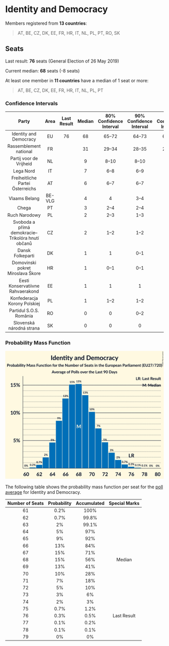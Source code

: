 # Identity and Democracy

Members registered from **13 countries**:

> AT, BE, CZ, DK, EE, FR, HR, IT, NL, PL, PT, RO, SK

## Seats

Last result: **76** seats (General Election of 26 May 2019)

Current median: **68** seats (-8 seats)

At least one member in **11 countries** have a median of 1 seat or more:

> AT, BE, CZ, DK, EE, FR, HR, IT, NL, PL, PT

### Confidence Intervals

| Party | Area | Last Result | Median | 80% Confidence Interval | 90% Confidence Interval | 95% Confidence Interval | 99% Confidence Interval |
|:-----:|:----:|:-----------:|:------:|:-----------------------:|:-----------------------:|:-----------------------:|:-----------------------:|
| Identity and Democracy | EU | 76 | 68 | 65–72 | 64–73 | 63–74 | 62–76 |
| Rassemblement national | FR | | 31 | 29–34 | 28–35 | 28–35 | 27–37 |
| Partij voor de Vrijheid | NL | | 9 | 8–10 | 8–10 | 8–10 | 7–11 |
| Lega Nord | IT | | 7 | 6–8 | 6–9 | 6–9 | 5–10 |
| Freiheitliche Partei Österreichs | AT | | 6 | 6–7 | 6–7 | 6–7 | 5–7 |
| Vlaams Belang | BE-VLG | | 4 | 4 | 3–4 | 3–4 | 3–5 |
| Chega | PT | | 3 | 2–4 | 2–4 | 2–4 | 2–4 |
| Ruch Narodowy | PL | | 2 | 2–3 | 1–3 | 1–3 | 1–4 |
| Svoboda a přímá demokracie–Trikolóra hnutí občanů | CZ | | 2 | 1–2 | 1–2 | 1–2 | 1–2 |
| Dansk Folkeparti | DK | | 1 | 1 | 0–1 | 0–1 | 0–1 |
| Domovinski pokret Miroslava Škore | HR | | 1 | 0–1 | 0–1 | 0–1 | 0–1 |
| Eesti Konservatiivne Rahvaerakond | EE | | 1 | 1 | 1 | 1 | 1 |
| Konfederacja Korony Polskiej | PL | | 1 | 1–2 | 1–2 | 1–2 | 0–2 |
| Partidul S.O.S. România | RO | | 0 | 0 | 0–2 | 0–2 | 0–2 |
| Slovenská národná strana | SK | | 0 | 0 | 0 | 0 | 0 |

### Probability Mass Function

![Graph with seats probability mass function not yet produced](average-2024-06-09-seats-pmf-identityanddemocracy.png "Seats Probability Mass Function")

The following table shows the probability mass function per seat for the [poll average](average-2024-06-09.html) for Identity and Democracy.

| Number of Seats | Probability | Accumulated | Special Marks |
|:---------------:|:-----------:|:-----------:|:-------------:|
| 61 | 0.2% | 100% |  |
| 62 | 0.7% | 99.8% |  |
| 63 | 2% | 99.1% |  |
| 64 | 5% | 97% |  |
| 65 | 9% | 92% |  |
| 66 | 13% | 84% |  |
| 67 | 15% | 71% |  |
| 68 | 15% | 56% | Median |
| 69 | 13% | 41% |  |
| 70 | 10% | 28% |  |
| 71 | 7% | 18% |  |
| 72 | 5% | 10% |  |
| 73 | 3% | 6% |  |
| 74 | 2% | 3% |  |
| 75 | 0.7% | 1.2% |  |
| 76 | 0.3% | 0.5% | Last Result |
| 77 | 0.1% | 0.2% |  |
| 78 | 0.1% | 0.1% |  |
| 79 | 0% | 0% |  |


